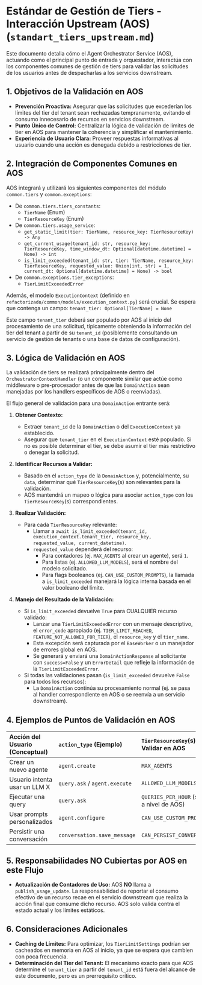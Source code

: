 # Estándar de Gestión de Tiers - Interacción Upstream (AOS) (`standart_tiers_upstream.md`)

Este documento detalla cómo el Agent Orchestrator Service (AOS), actuando como el principal punto de entrada y orquestador, interactúa con los componentes comunes de gestión de tiers para validar las solicitudes de los usuarios antes de despacharlas a los servicios downstream.

## 1. Objetivos de la Validación en AOS

*   **Prevención Proactiva:** Asegurar que las solicitudes que excederían los límites del tier del tenant sean rechazadas tempranamente, evitando el consumo innecesario de recursos en servicios downstream.
*   **Punto Único de Control:** Centralizar la lógica de validación de límites de tier en AOS para mantener la coherencia y simplificar el mantenimiento.
*   **Experiencia de Usuario Clara:** Proveer respuestas informativas al usuario cuando una acción es denegada debido a restricciones de tier.

## 2. Integración de Componentes Comunes en AOS

AOS integrará y utilizará los siguientes componentes del módulo `common.tiers` y `common.exceptions`:

*   De `common.tiers.tiers_constants`:
    *   `TierName` (Enum)
    *   `TierResourceKey` (Enum)
*   De `common.tiers.usage_service`:
    *   `get_static_limit(tier: TierName, resource_key: TierResourceKey) -> Any`
    *   `get_current_usage(tenant_id: str, resource_key: TierResourceKey, time_window_dt: Optional[datetime.datetime] = None) -> int`
    *   `is_limit_exceeded(tenant_id: str, tier: TierName, resource_key: TierResourceKey, requested_value: Union[int, str] = 1, current_dt: Optional[datetime.datetime] = None) -> bool`
*   De `common.exceptions.tier_exceptions`:
    *   `TierLimitExceededError`

Además, el modelo `ExecutionContext` (definido en `refactorizado/common/models/execution_context.py`) será crucial. Se espera que contenga un campo:
`tenant_tier: Optional[TierName] = None`

Este campo `tenant_tier` deberá ser populado por AOS al inicio del procesamiento de una solicitud, típicamente obteniendo la información del tier del tenant a partir de su `tenant_id` (posiblemente consultando un servicio de gestión de tenants o una base de datos de configuración).

## 3. Lógica de Validación en AOS

La validación de tiers se realizará principalmente dentro del `OrchestratorContextHandler` (o un componente similar que actúe como middleware o pre-procesador antes de que las `DomainAction` sean manejadas por los handlers específicos de AOS o reenviadas).

El flujo general de validación para una `DomainAction` entrante será:

1.  **Obtener Contexto:**
    *   Extraer `tenant_id` de la `DomainAction` o del `ExecutionContext` ya establecido.
    *   Asegurar que `tenant_tier` en el `ExecutionContext` esté populado. Si no es posible determinar el tier, se debe asumir el tier más restrictivo o denegar la solicitud.

2.  **Identificar Recursos a Validar:**
    *   Basado en el `action_type` de la `DomainAction` y, potencialmente, su `data`, determinar qué `TierResourceKey`(s) son relevantes para la validación.
    *   AOS mantendrá un mapeo o lógica para asociar `action_type` con los `TierResourceKey`(s) correspondientes.

3.  **Realizar Validación:**
    *   Para cada `TierResourceKey` relevante:
        *   Llamar a `await is_limit_exceeded(tenant_id, execution_context.tenant_tier, resource_key, requested_value, current_datetime)`.
        *   `requested_value` dependerá del recurso:
            *   Para contadores (ej. `MAX_AGENTS` al crear un agente), será `1`.
            *   Para listas (ej. `ALLOWED_LLM_MODELS`), será el nombre del modelo solicitado.
            *   Para flags booleanos (ej. `CAN_USE_CUSTOM_PROMPTS`), la llamada a `is_limit_exceeded` manejará la lógica interna basada en el valor booleano del límite.

4.  **Manejo del Resultado de la Validación:**
    *   Si `is_limit_exceeded` devuelve `True` para CUALQUIER recurso validado:
        *   Lanzar una `TierLimitExceededError` con un mensaje descriptivo, el `error_code` apropiado (ej. `TIER_LIMIT_REACHED`, `FEATURE_NOT_ALLOWED_FOR_TIER`), el `resource_key` y el `tier_name`.
        *   Esta excepción será capturada por el `BaseWorker` o un manejador de errores global en AOS.
        *   Se generará y enviará una `DomainActionResponse` al solicitante con `success=False` y un `ErrorDetail` que refleje la información de la `TierLimitExceededError`.
    *   Si todas las validaciones pasan (`is_limit_exceeded` devuelve `False` para todos los recursos):
        *   La `DomainAction` continúa su procesamiento normal (ej. se pasa al handler correspondiente en AOS o se reenvía a un servicio downstream).

## 4. Ejemplos de Puntos de Validación en AOS

| Acción del Usuario (Conceptual) | `action_type` (Ejemplo)        | `TierResourceKey`(s) a Validar en AOS                                  | `requested_value` (Ejemplo)                               |
| :------------------------------ | :----------------------------- | :--------------------------------------------------------------------- | :-------------------------------------------------------- |
| Crear un nuevo agente           | `agent.create`                 | `MAX_AGENTS`                                                           | `1`                                                       |
| Usuario intenta usar un LLM X   | `query.ask` / `agent.execute`  | `ALLOWED_LLM_MODELS`                                                   | Nombre del modelo LLM X                                   |
| Ejecutar una query              | `query.ask`                    | `QUERIES_PER_HOUR` (si aplica a nivel de AOS)                          | `1`                                                       |
| Usar prompts personalizados     | `agent.configure`              | `CAN_USE_CUSTOM_PROMPTS`                                               | (La lógica está en `is_limit_exceeded`)                   |
| Persistir una conversación      | `conversation.save_message`    | `CAN_PERSIST_CONVERSATIONS`                                            | (La lógica está en `is_limit_exceeded`)                   |

## 5. Responsabilidades NO Cubiertas por AOS en este Flujo

*   **Actualización de Contadores de Uso:** AOS **NO** llama a `publish_usage_update`. La responsabilidad de reportar el consumo efectivo de un recurso recae en el servicio downstream que realiza la acción final que consume dicho recurso. AOS solo valida contra el estado actual y los límites estáticos.

## 6. Consideraciones Adicionales

*   **Caching de Límites:** Para optimizar, los `TierLimitSettings` podrían ser cacheados en memoria en AOS al inicio, ya que se espera que cambien con poca frecuencia.
*   **Determinación del Tier del Tenant:** El mecanismo exacto para que AOS determine el `tenant_tier` a partir del `tenant_id` está fuera del alcance de este documento, pero es un prerrequisito crítico.
